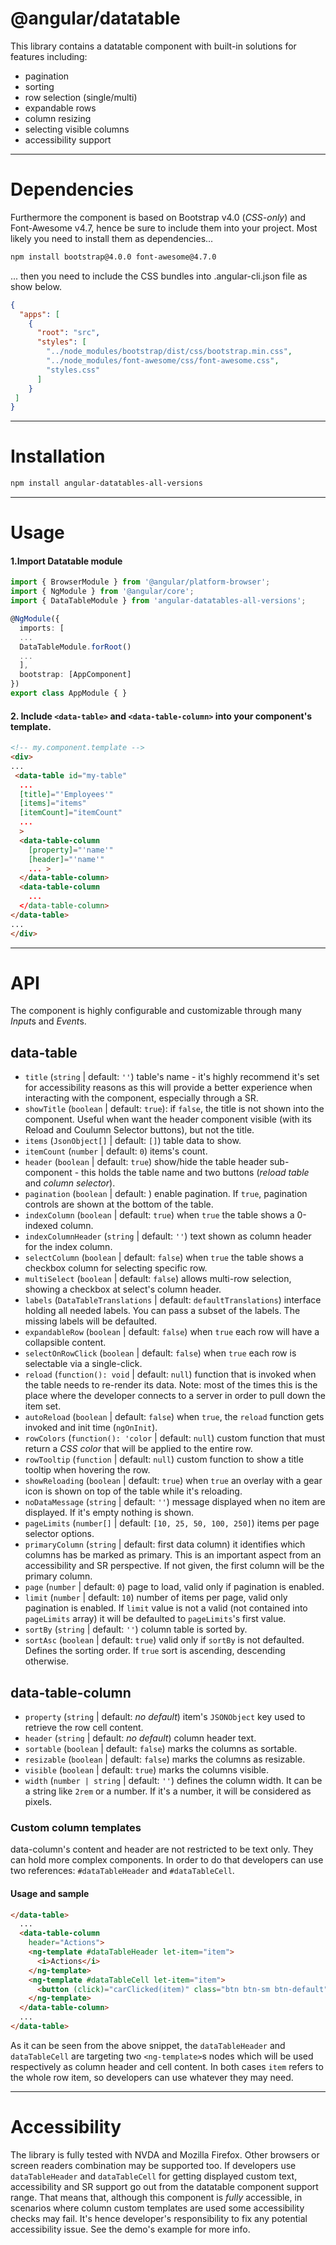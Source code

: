 # @angular/datatable
This library contains a datatable component with built-in solutions for features including:
- pagination
- sorting
- row selection (single/multi)
- expandable rows
- column resizing
- selecting visible columns
- accessibility support
---
# Dependencies
Furthermore the component is based on Bootstrap v4.0 (*CSS-only*) and Font-Awesome v4.7, hence be sure to include them into your project.
Most likely you need to install them as dependencies...

```bash
npm install bootstrap@4.0.0 font-awesome@4.7.0
```

... then you need to include the CSS bundles into .angular-cli.json file as show below.
```json
{
  "apps": [
    {
      "root": "src",
      "styles": [
        "../node_modules/bootstrap/dist/css/bootstrap.min.css",
        "../node_modules/font-awesome/css/font-awesome.css",
        "styles.css"
      ]
    }
 ]
}
```

---
# Installation
```bash
npm install angular-datatables-all-versions
```
---
# Usage
#### 1.Import Datatable module
```ts
import { BrowserModule } from '@angular/platform-browser';
import { NgModule } from '@angular/core';
import { DataTableModule } from 'angular-datatables-all-versions';

@NgModule({
  imports: [
  ...
  DataTableModule.forRoot()
  ...
  ],
  bootstrap: [AppComponent]
})
export class AppModule { }
```


#### 2. Include `<data-table>` and `<data-table-column>` into your component's template.
```HTML
<!-- my.component.template -->
<div>
...
 <data-table id="my-table"
  ...
  [title]="'Employees'"
  [items]="items"
  [itemCount]="itemCount"
  ...
  >
  <data-table-column
    [property]="'name'"
    [header]="'name'"
    ... >
  </data-table-column>
  <data-table-column
    ...
  </data-table-column>
</data-table>
...
</div>
```
---
# API
The component is highly configurable and customizable through many *Input*s and *Event*s.

## data-table
* `title` (`string` | default: `''`) table's name - it's highly recommend it's set for accessibility reasons as this will provide a better experience when interacting with the component, especially through a SR.
* `showTitle` (`boolean` | default: `true`): if `false`, the title is not shown into the component. Useful when want the header component visible (with its Reload and Coulumn Selector buttons), but not the title.
* `items` (`JsonObject[]` | default: `[]`) table data to show.
* `itemCount` (`number` | default: `0`) items's count.
* `header` (`boolean` | default: `true`) show/hide the table header sub-component - this holds the table name and two buttons (_reload table_ and _column selector_).
* `pagination` (`boolean` | default: ) enable pagination. If `true`, pagination controls are shown at the bottom of the table.
* `indexColumn` (`boolean` | default: `true`) when `true` the table shows a 0-indexed column.
* `indexColumnHeader` (`string` | default: `''`) text shown as column header for the index column.
* `selectColumn` (`boolean` | default: `false`) when `true` the table shows a checkbox column for selecting specific row.
* `multiSelect` (`boolean` | default: `false`) allows multi-row selection, showing a checkbox at select's column header.
* `labels` (`DataTableTranslations` | default: `defaultTranslations`) interface holding all needed labels. You can pass a subset of the labels. The missing labels will be defaulted.
* `expandableRow` (`boolean` | default: `false`) when `true` each row will have a collapsible content.
* `selectOnRowClick` (`boolean` | default: `false`) when `true` each row is selectable via a single-click.
* `reload` (`function(): void` | default: `null`) function that is invoked when the table needs to re-render its data. Note: most of the times this is the place where the developer connects to a server in order to pull down the item set.
* `autoReload`  (`boolean` | default: `false`) when `true`, the `reload` function gets invoked and init time (`ngOnInit`).
* `rowColors` (`function(): 'color` | default: `null`) custom function that must return a _CSS color_ that will be applied to the entire row.
* `rowTooltip` (`function` | default: `null`) custom function to show a title tooltip when hovering the row.
* `showReloading` (`boolean` | default: `true`) when `true` an overlay with a gear icon is shown on top of the table while it's reloading.
* `noDataMessage` (`string` | default: `''`) message displayed when no item are displayed. If it's empty nothing is shown.
* `pageLimits` (`number[]` | default: `[10, 25, 50, 100, 250]`) items per page selector options.
* `primaryColumn` (`string` | default: first data column) it identifies which columns has be marked as primary. This is an important aspect from an accessibility and SR perspective. If not given, the first column will be the primary column.
* `page` (`number` | default: `0`) page to load, valid only if pagination is enabled.
* `limit` (`number` | default: `10`) number of items per page, valid only pagination is enabled. If `limit` value is not a valid (not contained into `pageLimits` array) it will be defaulted to `pageLimits`'s first value.
* `sortBy` (`string` | default: `''`) column table is sorted by.
* `sortAsc` (`boolean` | default: `true`) valid only if `sortBy` is not defaulted. Defines the sorting order. If `true` sort is ascending, descending otherwise.

## data-table-column
* `property` (`string` | default: _no default_) item's `JSONObject` key used to retrieve the row cell content.
* `header` (`string` | default: _no default_) column header text.
* `sortable` (`boolean` | default: `false`) marks the columns as sortable.
* `resizable` (`boolean` | default: `false`) marks the columns as resizable.
* `visible` (`boolean` | default: `true`) marks the columns visible.
* `width` (`number | string` | default: `''`) defines the column width. It can be a string like `2rem` or a number. If it's a number, it will be considered as pixels.

### Custom column templates
data-column's content and header are not restricted to be text only. They can hold more complex components. In order to do that developers can use two references: `#dataTableHeader` and `#dataTableCell`.

#### Usage and sample
```html
</data-table>
  ...
  <data-table-column
    header="Actions">
    <ng-template #dataTableHeader let-item="item">
      <i>Actions</i>
    </ng-template>
    <ng-template #dataTableCell let-item="item">
      <button (click)="carClicked(item)" class="btn btn-sm btn-default">Buy</button>
    </ng-template>
  </data-table-column>
  ...
</data-table>
```
As it can be seen from the above snippet, the `dataTableHeader` and `dataTableCell` are targeting two `<ng-template>`s nodes which will be used respectively as column header and cell content. In both cases `item` refers to the whole row item, so developers can use whatever they may need.

---
# Accessibility
The library is fully tested with NVDA and Mozilla Firefox. Other browsers or screen readers combination may be supported too.
If developers use `dataTableHeader` and `dataTableCell` for getting displayed custom text, accessibility and SR support go out from the datatable component support range. That means that, although this component is *fully* accessible, in scenarios where column custom templates are used some accessibility checks may fail. It's hence developer's responsibility to fix any potential accessibility issue. See the demo's example for more info.
